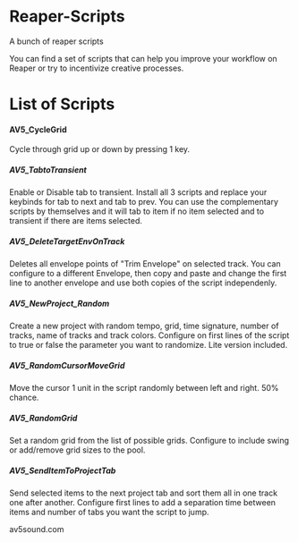 # Reaper-Scripts
A bunch of reaper scripts

You can find a set of scripts that can help you improve your workflow on Reaper or try to incentivize creative processes.

# List of Scripts

#### AV5_CycleGrid
Cycle through grid up or down by pressing 1 key.

##### AV5_TabtoTransient
Enable or Disable tab to transient. Install all 3 scripts and replace your keybinds for tab to next and tab to prev. You can use the complementary scripts by themselves and it will tab to item if no item selected and to transient if there are items selected.

##### AV5_DeleteTargetEnvOnTrack
Deletes all envelope points of "Trim Envelope" on selected track. You can configure to a different Envelope, then copy and paste and change the first line to another envelope and use both copies of the script independenly.

##### AV5_NewProject_Random
Create a new project with random tempo, grid, time signature, number of tracks, name of tracks and track colors. Configure on first lines of the script to true or false the parameter you want to randomize. Lite version included.

##### AV5_RandomCursorMoveGrid
Move the cursor 1 unit in the script randomly between left and right. 50% chance.

##### AV5_RandomGrid
Set a random grid from the list of possible grids. Configure to include swing or add/remove grid sizes to the pool.

##### AV5_SendItemToProjectTab
Send selected items to the next project tab and sort them all in one track one after another. Configure first lines to add a separation time between items and number of tabs you want the script to jump.

av5sound.com


